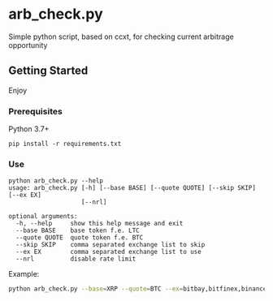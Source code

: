 # arb_check.py

Simple python script, based on ccxt, for checking current arbitrage opportunity

## Getting Started

Enjoy

### Prerequisites
Python 3.7+
```
pip install -r requirements.txt
```

### Use

```
python arb_check.py --help
usage: arb_check.py [-h] [--base BASE] [--quote QUOTE] [--skip SKIP] [--ex EX]
                    [--nrl]

optional arguments:
  -h, --help     show this help message and exit
  --base BASE    base token f.e. LTC
  --quote QUOTE  quote token f.e. BTC
  --skip SKIP    comma separated exchange list to skip
  --ex EX        comma separated exchange list to use
  --nrl          disable rate limit
```
Example:
```bash
python arb_check.py --base=XRP --quote=BTC --ex=bitbay,bitfinex,binance
```
